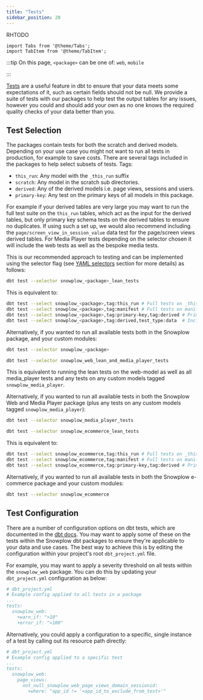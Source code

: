```yaml
---
title: "Tests"
sidebar_position: 20
---
```

RHTODO
```mdx-code-block
import Tabs from '@theme/Tabs';
import TabItem from '@theme/TabItem';
```

:::tip
On this page, `<package>` can be one of: `web`, `mobile`

:::

[Tests](https://docs.getdbt.com/docs/build/tests) are a useful feature in dbt to ensure that your data meets some expectations of it, such as certain fields should not be null. We provide a suite of tests with our packages to help test the output tables for any issues, however you could and should add your own as no one knows the required quality checks of your data better than you.

## Test Selection
The packages contain tests for both the scratch and derived models. Depending on your use case you might not want to run all tests in production, for example to save costs. There are several tags included in the packages to help select subsets of tests. Tags:

- `this_run`: Any model with the `_this_run` suffix
- `scratch`: Any model in the scratch sub directories.
- `derived`: Any of the derived models i.e. page views, sessions and users.
- `primary-key`: Any test on the primary keys of all models in this package.

For example if your derived tables are very large you may want to run the full test suite on the `this_run` tables, which act as the input for the derived tables, but only primary key schema tests on the derived tables to ensure no duplicates. If using such a set up, we would also recommend including the `page/screen_view_in_session_value` data test for the page/screen views derived tables. For Media Player tests depending on the selector chosen it will include the web tests as well as the bespoke media tests.

This is our recommended approach to testing and can be implemented using the selector flag (see [YAML selectors](/docs/modeling-your-data/modeling-your-data-with-dbt/dbt-operation/index.md#yaml-selectors) section for more details) as follows:

<Tabs groupId="dbt-packages" queryString>
<TabItem value="web+mobile" label="Snowplow Web/Mobile" default>

```bash
dbt test --selector snowplow_<package>_lean_tests
```

This is equivalent to:

```bash
dbt test --select snowplow_<package>,tag:this_run # Full tests on _this_run models
dbt test --select snowplow_<package>,tag:manifest # Full tests on manifest models
dbt test --select snowplow_<package>,tag:primary-key,tag:derived # Primary key tests only on derived tables.
dbt test --select snowplow_<package>,tag:derived,test_type:data  # Include the page/screen_view_in_session_value data test
```

Alternatively, if you wanted to run all available tests both in the Snowplow package, and your custom modules:

```bash
dbt test --selector snowplow_<package>
```

</TabItem>
<TabItem value="media" label="Snowplow Media Player">

```bash
dbt test --selector snowplow_web_lean_and_media_player_tests
```

This is equivalent to running the lean tests on the web-model as well as all media_player tests and any tests on any custom models tagged `snowplow_media_player`.

Alternatively, if you wanted to run all available tests in both the Snowplow Web and Media Player package (plus any tests on any custom models tagged `snowplow_media_player`):

```bash
dbt test --selector snowplow_media_player_tests
```

</TabItem>
<TabItem value="ecommerce" label="Snowplow E-commerce">

```bash
dbt test --selector snowplow_ecommerce_lean_tests
```

This is equivalent to:

```bash
dbt test --select snowplow_ecommerce,tag:this_run # Full tests on _this_run models
dbt test --select snowplow_ecommerce,tag:manifest # Full tests on manifest models
dbt test --select snowplow_ecommerce,tag:primary-key,tag:derived # Primary key tests only on derived tables.
```

Alternatively, if you wanted to run all available tests in both the Snowplow e-commerce package and your custom modules:

```bash
dbt test --selector snowplow_ecommerce
```

</TabItem>
</Tabs>

## Test Configuration
There are a number of configuration options on dbt tests, which are documented in the [dbt docs](https://docs.getdbt.com/reference/test-configs). You may want to apply some of these on the tests within the Snowplow dbt packages to ensure they're applicable to your data and use cases. The best way to achieve this is by editing the configuration within your project's root `dbt_project.yml` file.

For example, you may want to apply a severity threshold on all tests within the `snowplow_web` package. You can do this by updating your `dbt_project.yml` configuration as below:

```yml
# dbt_project.yml
# Example config applied to all tests in a package
...
tests:
  snowplow_web:
    +warn_if: ">10"
    +error_if: ">100"
```

Alternatively, you could apply a configuration to a specific, single instance of a test by calling out its resource path directly:

```yml
# dbt_project.yml
# Example config applied to a specific test
...
tests:
  snowplow_web:
    page_views:
      not_null_snowplow_web_page_views_domain_sessionid:
        +where: "app_id != '<app_id_to_exclude_from_test>'"
```

